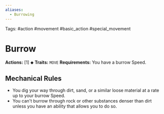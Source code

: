 ```yaml
---
aliases:
  - Burrowing
---
```

Tags: #action #movement #basic_action #special_movement

# Burrow

**Actions:** [1] ⬥
**Traits:** `MOVE` 
**Requirements:** You have a burrow Speed.

## Mechanical Rules

- You dig your way through dirt, sand, or a similar loose material at a rate up to your burrow Speed.
- You can't burrow through rock or other substances denser than dirt unless you have an ability that allows you to do so.